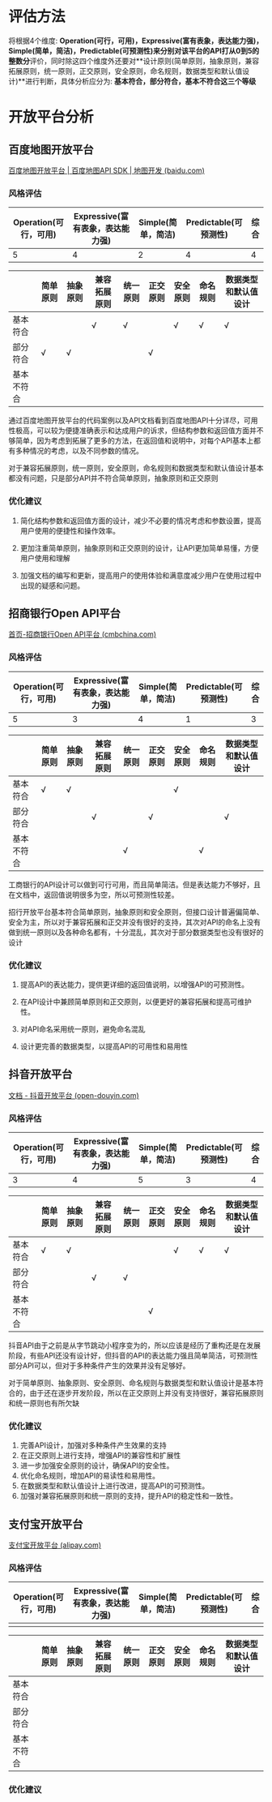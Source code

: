# 评估方法

将根据4个维度: **Operation(可行，可用)，Expressive(富有表象，表达能力强)，Simple(简单，简洁)，Predictable(可预测性)**来分别对该平台的API打**从0到5的整数分**评价，同时除这四个维度外还要对**设计原则(简单原则，抽象原则，兼容拓展原则，统一原则，正交原则，安全原则，命名规则，数据类型和默认值设计)**进行判断，具体分析应分为: **基本符合，部分符合，基本不符合这三个等级**

# 开放平台分析

## 百度地图开放平台

[百度地图开放平台 | 百度地图API SDK | 地图开发 (baidu.com)](https://lbsyun.baidu.com/)

### 风格评估

| Operation(可行，可用) | Expressive(富有表象，表达能力强) | Simple(简单，简洁) | Predictable(可预测性) | 综合 |
| --------------------- | -------------------------------- | ------------------ | --------------------- | ---- |
| 5                     | 4                                | 2                  | 4                     | 4    |

|            | 简单原则 | 抽象原则 | 兼容拓展原则 | 统一原则 | 正交原则 | 安全原则 | 命名规则 | 数据类型和默认值设计 |
| ---------- | -------- | -------- | ------------ | -------- | -------- | -------- | -------- | -------------------- |
| 基本符合   |          |          | √            | √        |          | √        | √        | √                    |
| 部分符合   | √        | √        |              |          | √        |          |          |                      |
| 基本不符合 |          |          |              |          |          |          |          |                      |

通过百度地图开放平台的代码案例以及API文档看到百度地图API十分详尽，可用性极高，可以较为便捷准确表示和达成用户的诉求，但结构参数和返回值方面并不够简单，因为考虑到拓展了更多的方法，在返回值和说明中，对每个API基本上都有多种情况的考虑，以及不同参数的情况。

对于兼容拓展原则，统一原则，安全原则，命名规则和数据类型和默认值设计基本都没有问题，只是部分API并不符合简单原则，抽象原则和正交原则

### 优化建议

1. 简化结构参数和返回值方面的设计，减少不必要的情况考虑和参数设置，提高用户使用的便捷性和操作效率。

2. 更加注重简单原则，抽象原则和正交原则的设计，让API更加简单易懂，方便用户使用和理解

3. 加强文档的编写和更新，提高用户的使用体验和满意度减少用户在使用过程中出现的疑感和问题。

## 招商银行Open API平台

[首页-招商银行Open API平台 (cmbchina.com)](https://openapi.cmbchina.com/)

### 风格评估

| Operation(可行，可用) | Expressive(富有表象，表达能力强) | Simple(简单，简洁) | Predictable(可预测性) | 综合 |
| --------------------- | -------------------------------- | ------------------ | --------------------- | ---- |
| 5                     | 3                                | 4                  | 1                     | 3    |

|            | 简单原则 | 抽象原则 | 兼容拓展原则 | 统一原则 | 正交原则 | 安全原则 | 命名规则 | 数据类型和默认值设计 |
| ---------- | -------- | -------- | ------------ | -------- | -------- | -------- | -------- | -------------------- |
| 基本符合   | √        | √        |              |          |          | √        |          |                      |
| 部分符合   |          |          | √            |          | √        |          |          | √                    |
| 基本不符合 |          |          |              | √        |          |          | √        |                      |

工商银行的API设计可以做到可行可用，而且简单简洁。但是表达能力不够好，且在文档中，返回值说明很多为空，所以可预测性较差。

招行开放平台基本符合简单原则，抽象原则和安全原则，但接口设计普遍偏简单、安全为主，所以对于兼容拓展和正交并没有很好的支持，其次对API的命名上没有做到统一原则以及各种命名都有，十分混乱，其次对于部分数据类型也没有很好的设计

### 优化建议

1. 提高API的表达能力，提供更详细的返回值说明，以增强API的可预测性。

2. 在API设计中兼顾简单原则和正交原则，以便更好的兼容拓展和提高可维护性。
3. 对API命名采用统一原则，避免命名混乱
4. 设计更完善的数据类型，以提高API的可用性和易用性

## 抖音开放平台

[文档 - 抖音开放平台 (open-douyin.com)](https://developer.open-douyin.com/docs/resource/zh-CN/mini-app/develop/server/server-api-introduction)

### 风格评估

| Operation(可行，可用) | Expressive(富有表象，表达能力强) | Simple(简单，简洁) | Predictable(可预测性) | 综合 |
| --------------------- | -------------------------------- | ------------------ | --------------------- | ---- |
| 3                     | 4                                | 5                  | 3                     | 4    |

|            | 简单原则 | 抽象原则 | 兼容拓展原则 | 统一原则 | 正交原则 | 安全原则 | 命名规则 | 数据类型和默认值设计 |
| ---------- | -------- | -------- | ------------ | -------- | -------- | -------- | -------- | -------------------- |
| 基本符合   | √        | √        |              |          |          | √        | √        | √                    |
| 部分符合   |          |          | √            | √        |          |          |          |                      |
| 基本不符合 |          |          |              |          | √        |          |          |                      |

抖音API由于之前是从字节跳动小程序变为的，所以应该是经历了重构还是在发展阶段，有些API还没有设计好，但抖音的API的表达能力强且简单简洁，可预测性部分API可以，但对于多种条件产生的效果并没有足够好。

对于简单原则、抽象原则、安全原则、命名规则与数据类型和默认值设计是基本符合的，由于还在逐步开发阶段，所以在正交原则上并没有支持很好，兼容拓展原则和统一原则也有所欠缺

### 优化建议

1. 完善API设计，加强对多种条件产生效果的支持
2. 在正交原则上进行支持，增强API的兼容性和扩展性
3. 进一步加强安全原则的设计，确保API的安全性。
4. 优化命名规则，增加API的易读性和易用性。
5. 在数据类型和默认值设计上进行改进，提高API的可预测性。
6. 加强对兼容拓展原则和统一原则的支持，提升API的稳定性和一致性。

## 支付宝开放平台

[支付宝开放平台 (alipay.com)](https://open.alipay.com/api)

### 风格评估

| Operation(可行，可用) | Expressive(富有表象，表达能力强) | Simple(简单，简洁) | Predictable(可预测性) | 综合 |
| --------------------- | -------------------------------- | ------------------ | --------------------- | ---- |
|                       |                                  |                    |                       |      |

|            | 简单原则 | 抽象原则 | 兼容拓展原则 | 统一原则 | 正交原则 | 安全原则 | 命名规则 | 数据类型和默认值设计 |
| ---------- | -------- | -------- | ------------ | -------- | -------- | -------- | -------- | -------------------- |
| 基本符合   |          |          |              |          |          |          |          |                      |
| 部分符合   |          |          |              |          |          |          |          |                      |
| 基本不符合 |          |          |              |          |          |          |          |                      |



### 优化建议